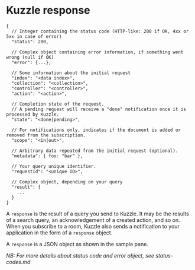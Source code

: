 # Kuzzle response

```litcoffee
{
  // Integer containing the status code (HTTP-like: 200 if OK, 4xx or 5xx in case of error)
  "status": 200,

  // Complex object containing error information, if something went wrong (null if OK)
  "error": {...},

  // Some information about the initial request
  "index": "<data index>",
  "collection": "<collection>",
  "controller": "<controller>",
  "action": "<action>",

  // Completion state of the request.
  // A pending request will receive a "done" notification once it is processed by Kuzzle.
  "state": "<done|pending>",

  // For notifications only, indicates if the document is added or removed from the subscription.
  "scope": "<in|out>",

  // Arbitrary data repeated from the initial request (optional).
  "metadata": { foo: "bar" },

  // Your query unique identifier.
  "requestId": "<unique ID>",

  // Complex object, depending on your query
  "result": {
    ...
  }
}
```

A `response` is the result of a query you send to Kuzzle.
It may be the results of a search query, an acknowledgement of a created action, and so on.
When you subscribe to a room, Kuzzle also sends a notification to your application in the form of a `response` object.

A `response` is a JSON object as shown in the sample pane.

_NB: For more details about status code and error object, see status-codes.md_
